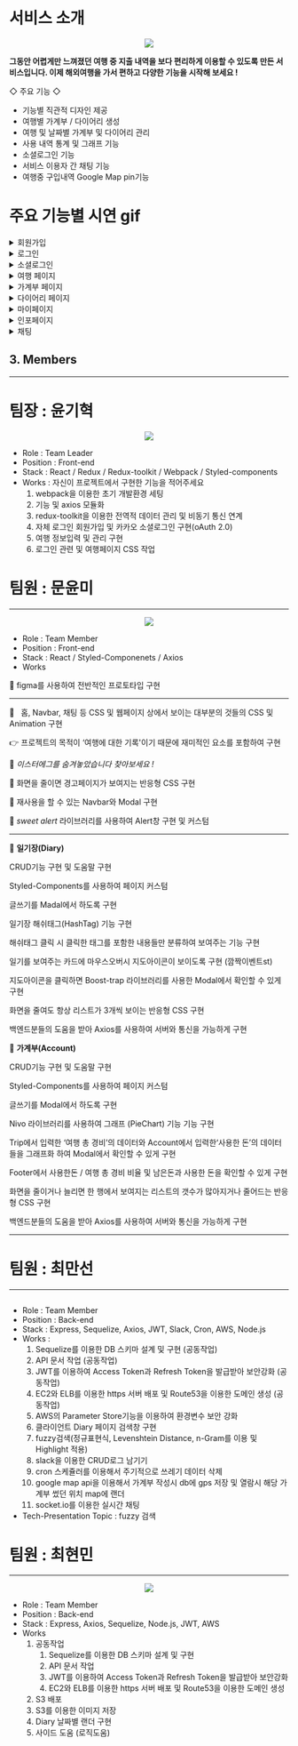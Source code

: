 # 서비스 소개
<p align="center"><img src="https://user-images.githubusercontent.com/89363516/165240860-f200568c-6e65-4c88-ab04-d2789e29c8f1.png" width=“50%" height=“50%" /></p>

**그동안 어렵게만 느껴졌던 여행 중 지출 내역을 보다 편리하게 이용할 수 있도록 만든 서비스입니다. 이제 해외여행을 가서 편하고 다양한 기능을 시작해 보세요 !**

◇ 주요 기능 ◇
- 기능별 직관적 디자인 제공
- 여행별 가계부 / 다이어리 생성
- 여행 및 날짜별 가계부 및 다이어리 관리
- 사용 내역 통계 및 그래프 기능
- 소셜로그인 기능
- 서비스 이용자 간 채팅 기능
- 여행중 구입내역 Google Map pin기능

# 주요 기능별 시연 gif
<details>
<summary>회원가입</summary>
![회원가입](https://user-images.githubusercontent.com/95616448/168763835-560e5f99-4764-403d-b17d-dc3ab0294daa.gif)
</details>

<details>
<summary>로그인</summary>
![기본로그인](https://user-images.githubusercontent.com/95616448/168763987-d3a63ecd-3196-477a-b567-dd5c879fa570.gif)
</details>


<details>
<summary>소셜로그인</summary>
![카카오로그인](https://user-images.githubusercontent.com/95616448/168764115-e4b27a0f-4275-483a-9bb0-a3d9c2b46005.gif)
</details>

<details>
<summary>여행 페이지</summary>
    <details>
    <summary>여행작성</summary>
    ![트립작성](https://user-images.githubusercontent.com/95616448/168764552-8ff2866f-308d-4be4-bca3-385c764fb99c.gif)
    </details>
    
    <details>
    <summary>여행별 정보 확인</summary>
    ![각트립별정보확인](https://user-images.githubusercontent.com/95616448/168764600-252a5008-a264-47c6-ad01-fb08a25185cb.gif)
    </details>
    
    <details>
    <summary>여행삭제</summary>
    ![트립삭제](https://user-images.githubusercontent.com/95616448/168764633-7af1cc2f-4916-4530-8b40-35fe969dd7e5.gif)
    </details>
</details>

<details>
<summary>가계부 페이지</summary>
    <details>
    <summary>가계부 도움말</summary>
    ![AccountPage도움말](https://user-images.githubusercontent.com/95616448/168765468-b2c27b9b-9f6e-4846-a410-58a5571de234.gif)
    </details>
    
    <details>
    <summary>가계부 작성</summary>
    ![AccountPage작성](https://user-images.githubusercontent.com/95616448/168765513-ca3dda8b-5ed2-4d4e-8079-2d0c7a29dafa.gif)
    </details>
    
    <details>
    <summary>가계부 수정 및 삭제</summary>
    ![AccountPage수정및삭제](https://user-images.githubusercontent.com/95616448/168765575-894cca9c-f671-4e10-b4af-8c80dac3d4ba.gif)
    </details>
    
    <details>
    <summary>가계부 조회 및 그래프</summary>
    ![AccountPage기본+그래프](https://user-images.githubusercontent.com/95616448/168765659-81b30894-750b-4f21-8765-3cbf5c25015f.gif)
    </details>
    
    <details>
    <summary>가계부 지도 PIN</summary>
    ![AccountPage지도](https://user-images.githubusercontent.com/95616448/168765790-65a77b6f-ae99-44d4-9905-2216c9ea8fc9.gif)
    </details>
</details>

<details>
<summary>다이어리 페이지</summary>
    <details>
    <summary>다이어리 도움말</summary>
    ![Diary도움말페이지](https://user-images.githubusercontent.com/95616448/168766396-c1fb1db7-1111-43e6-8a98-d0b75ae97e14.gif)
    </details>
    
    <details>
    <summary>다이어리 작성</summary>
    ![Diary작성](https://user-images.githubusercontent.com/95616448/168766435-4275eaae-03a4-41f5-8a79-6a73d8f3a11c.gif)
    </details>
    
    <details>
    <summary>다이어리 수정 및 삭제</summary>
    ![Diary수정및삭제](https://user-images.githubusercontent.com/95616448/168766542-87eec8d8-5557-4ef8-97ab-d188e3560c22.gif)
    </details>
    
    <details>
    <summary>다이어리 구성</summary>
    ![Diary단순조회](https://user-images.githubusercontent.com/95616448/168766622-40b1afbb-b773-4f5b-8d98-93f101a24def.gif)
    </details>
    
    <details>
    <summary>다이어리 해시태그 검색</summary>
    ![Diary해시태그검색](https://user-images.githubusercontent.com/95616448/168766654-216889f3-86b8-4daf-b7b0-64608591f6e5.gif)
    </details>
    
    <details>
    <summary>다이어리 제목 내용 검색</summary>
    ![Diary제목내용검색](https://user-images.githubusercontent.com/95616448/168766690-52e905a8-341b-42e3-ba73-7691a276a354.gif)
    </details>
</details>

<details>
<summary>마이페이지</summary>

    <details>
    <summary>마이페이지</summary>
    ![마이페이지기능들](https://user-images.githubusercontent.com/95616448/168766834-652c6318-2d7c-438d-ba63-53ac02221d7d.gif)
    </details>
    
    <details>
    <summary>마이페이지</summary>
    ![프로필사진설정](https://user-images.githubusercontent.com/95616448/168766875-f2ef4a4c-60f1-487a-b130-ab48a2c7254b.gif)
    </details>
</details>

<details>
<summary>인포페이지</summary>
![INFO페이지](https://user-images.githubusercontent.com/95616448/168766952-498b830a-cba1-40b5-98c5-fc1bab60f56d.gif)
</details>

<details>
<summary>채팅</summary>
![SocketIO](https://user-images.githubusercontent.com/95616448/168766990-39bfe2a5-bebf-470d-a26d-7bb61bc2b5f6.gif)
</details>


## 3. Members

---

# 팀장 : 윤기혁

<p align="center"><img src="https://user-images.githubusercontent.com/95616448/168760681-5efddc8c-1337-4bc7-b110-eba280014c49.png" width=“50%" height=“50%" /></p>



- Role : Team Leader
- Position : Front-end
- Stack : React / Redux / Redux-toolkit / Webpack / Styled-components
- Works : 자신이 프로젝트에서 구현한 기능을 적어주세요
    1. webpack을 이용한 초기 개발환경 세팅
    2. 기능 및 axios 모듈화
    3. redux-toolkit을 이용한 전역적 데이터 관리 및 비동기 통신 연계
    4. 자체 로그인 회원가입 및 카카오 소셜로그인 구현(oAuth 2.0)
    5. 여행 정보입력 및 관리 구현
    6. 로그인 관련 및 여행페이지 CSS 작업
    

# 팀원 : 문윤미

---
<p align="center"><img src="https://user-images.githubusercontent.com/95616448/168761479-b040ec9d-d7ea-4ad2-a26e-c8c98bb5ee27.png" width=“50%" height=“50%" /></p>

- Role : Team Member
- Position : Front-end
- Stack : React / Styled-Componenets / Axios
- Works

📎  figma를 사용하여 전반적인 프로토타입 구현

---

📎   홈, Navbar, 채팅 등 CSS 및 웹페이지 상에서 보이는 대부분의 것들의 CSS 및 Animation 구현

👉  프로젝트의 목적이 ‘여행에 대한 기록'이기 때문에 재미적인 요소를 포함하여 구현 

🥔 *이스터에그를 숨겨놓았습니다 찾아보세요 !*

📎  화면을 줄이면 경고페이지가 보여지는 반응형 CSS 구현

📎  재사용을 할 수 있는 Navbar와 Modal 구현

📎  *sweet alert* 라이브러리를 사용하여 Alert창 구현 및 커스텀

---

📝 **일기장(Diary)**

CRUD기능 구현 및 도움말 구현

Styled-Components를 사용하여 페이지 커스텀

글쓰기를 Madal에서 하도록 구현

일기장 해쉬태그(HashTag) 기능 구현

해쉬태그 클릭 시 클릭한 태그를 포함한 내용들만 분류하여 보여주는 기능 구현

일기를 보여주는 카드에 마우스오버시 지도아이콘이 보이도록 구현 (깜짝이벤트st)

지도아이콘을 클릭하면 Boost-trap 라이브러리를 사용한 Modal에서 확인할 수 있게 구현

화면을 줄여도 항상 리스트가 3개씩 보이는 반응형 CSS 구현 

백엔드분들의 도움을 받아 Axios를 사용하여 서버와 통신을 가능하게 구현 

💸 **가계부(Account)**

CRUD기능 구현 및 도움말 구현

Styled-Components를 사용하여 페이지 커스텀

글쓰기를 Modal에서 하도록 구현

Nivo 라이브러리를 사용하여 그래프 (PieChart) 기능 기능 구현

Trip에서 입력한 ‘여행 총 경비’의 데이터와  Account에서 입력한‘사용한 돈’의 데이터들을 그래프화 하여 Modal에서 확인할 수 있게 구현

Footer에서 사용한돈 / 여행 총 경비 비율 및 남은돈과 사용한 돈을 확인할 수 있게 구현

화면을 줄이거나 늘리면 한 행에서 보여지는 리스트의 갯수가 많아지거나 줄어드는 반응형 CSS 구현

백엔드분들의 도움을 받아 Axios를 사용하여 서버와 통신을 가능하게 구현 

---

# 팀원 : 최만선

---

<p align="center"><img src="" width=“50%" height=“50%" /></p>

- Role : Team Member
- Position : Back-end
- Stack : Express, Sequelize, Axios, JWT, Slack, Cron, AWS, Node.js
- Works :
    1. Sequelize를 이용한 DB 스키마 설계 및 구현 (공동작업)
    2. API 문서 작업 (공동작업)
    3. JWT를 이용하여 Access Token과 Refresh Token을 발급받아 보안강화 (공동작업)
    4. EC2와 ELB를 이용한 https 서버 배포 및 Route53을 이용한 도메인 생성 (공동작업)
    5. AWS의 Parameter Store기능을 이용하여 환경변수 보안 강화
    6. 클라이언트 Diary 페이지 검색창 구현
    7. fuzzy검색(정규표현식, Levenshtein Distance, n-Gram를 이용 및 Highlight 적용)
    8. slack을 이용한 CRUD로그 남기기
    9. cron 스케쥴러를 이용해서 주기적으로 쓰레기 데이터 삭제
    10. google map api을 이용해서 가계부 작성시 db에 gps 저장 및 열람시 해당 가계부 썼던 위치 map에 랜더
    11. socket.io를 이용한 실시간 채팅
- Tech-Presentation Topic :  fuzzy 검색
    

# 팀원 : 최현민

---
<p align="center"><img src="https://user-images.githubusercontent.com/95616448/168761621-e12a7e5b-8054-4480-8211-613a9a8cdb71.png" width=“50%" height=“50%" /></p>

- Role : Team Member
- Position : Back-end
- Stack : Express, Axios, Sequelize, Node.js, JWT, AWS
- Works
    1. 공동작업
        1. Sequelize를 이용한 DB 스키마 설계 및 구현
        2. API 문서 작업 
        3. JWT를 이용하여 Access Token과 Refresh Token을 발급받아 보안강화
        4. EC2와 ELB를 이용한 https 서버 배포 및 Route53을 이용한 도메인 생성
    2. S3 배포
    3. S3를 이용한 이미지 저장
    4. Diary 날짜별 랜더 구현
    5. 사이드 도움 (로직도움)
